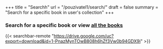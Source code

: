 
+++
title = "Searchh"
url = "/pouzivatel1/search/"
draft = false
summary = "Search for a specific book in user's collection"
+++

### Search for a specific book or view [all the books](/pouzivatel1/preview/)

{{< searchbar-remote "https://drive.google.com/uc?export=download&id=1-PnazMynTOwB808h6hZf3Vw0b94GDX9i" >}}



